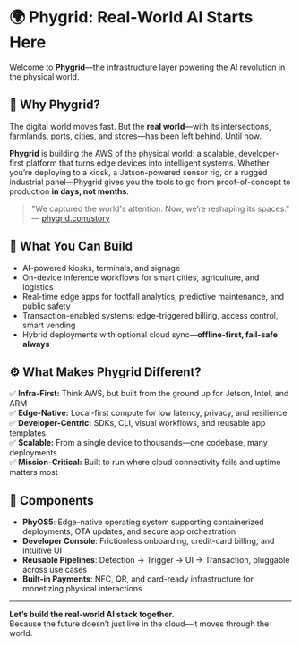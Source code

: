 # 🌍 Phygrid: Real-World AI Starts Here

Welcome to **Phygrid**—the infrastructure layer powering the AI revolution in the physical world.

## 🚀 Why Phygrid?

The digital world moves fast. But the **real world**—with its intersections, farmlands, ports, cities, and stores—has been left behind. Until now.

**Phygrid** is building the AWS of the physical world: a scalable, developer-first platform that turns edge devices into intelligent systems. Whether you’re deploying to a kiosk, a Jetson-powered sensor rig, or a rugged industrial panel—Phygrid gives you the tools to go from proof-of-concept to production **in days, not months**.

> "We captured the world's attention. Now, we’re reshaping its spaces."  
> — [phygrid.com/story](https://phygrid.com/story)

## 🧠 What You Can Build

- AI-powered kiosks, terminals, and signage  
- On-device inference workflows for smart cities, agriculture, and logistics  
- Real-time edge apps for footfall analytics, predictive maintenance, and public safety  
- Transaction-enabled systems: edge-triggered billing, access control, smart vending  
- Hybrid deployments with optional cloud sync—**offline-first, fail-safe always**

## ⚙️ What Makes Phygrid Different?

✅ **Infra-First:** Think AWS, but built from the ground up for Jetson, Intel, and ARM  
✅ **Edge-Native:** Local-first compute for low latency, privacy, and resilience  
✅ **Developer-Centric:** SDKs, CLI, visual workflows, and reusable app templates  
✅ **Scalable:** From a single device to thousands—one codebase, many deployments  
✅ **Mission-Critical:** Built to run where cloud connectivity fails and uptime matters most

## 🔧 Components

- **PhyOS5**: Edge-native operating system supporting containerized deployments, OTA updates, and secure app orchestration  
- **Developer Console**: Frictionless onboarding, credit-card billing, and intuitive UI  
- **Reusable Pipelines**: Detection → Trigger → UI → Transaction, pluggable across use cases  
- **Built-in Payments**: NFC, QR, and card-ready infrastructure for monetizing physical interactions

---

**Let’s build the real-world AI stack together.**  
Because the future doesn’t just live in the cloud—it moves through the world.

